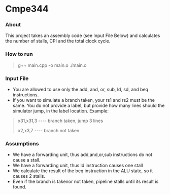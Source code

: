 # Cmpe344

### About
This project takes an assembly code (see Input File Below) and calculates the number of stalls, CPI and the total clock cycle.
### How to run
> g++ main.cpp -o main.o
> ./main.o <input-path> <output-path>
### Input File
  * You are allowed to use only the add, and, or, sub, ld, sd, and beq instructions.
  * If you want to simulate a branch taken, your rs1 and rs2 must be the same. You do not provide a label, but provide how many lines should the simulator jump, in
the label location. Example:
  > x31,x31,3 ---- branch taken, jump 3 lines
  > 
  > x2,x3,7   ---- branch not taken
### Assumptions
  * We have a forwarding unit, thus add,and,or,sub instructions do not cause a stall.
  * We have a forwarding unit, thus ld instruction causes one stall
  * We calculate the result of the beq instruction in the ALU state, so it causes 2 stalls.
  * Even if the branch is takenor not taken, pipeline stalls until its result is found.
